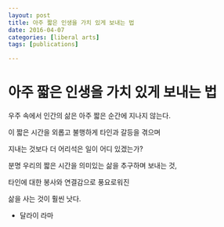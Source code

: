 ```yaml
---
layout: post
title: 아주 짧은 인생을 가치 있게 보내는 법
date: 2016-04-07
categories: [liberal arts]
tags: [publications]

---
```


# 아주 짧은 인생을 가치 있게 보내는 법 

우주 속에서 인간의 삶은 아주 짧은 순간에 지나지 않는다.

이 짧은 시간을 외롭고 불행하게 타인과 갈등을 겪으며

지내는 것보다 더 어리석은 일이 어디 있겠는가?

분명 우리의 짧은 시간을 의미있는 삶을 추구하며 보내는 것,

타인에 대한 봉사와 연결감으로 풍요로워진

삶을 사는 것이 훨씬 낫다. 

- 달라이 라마 
